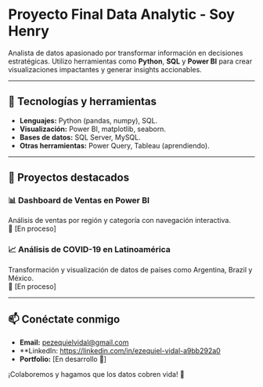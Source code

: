 # Proyecto Final Data Analytic - Soy Henry
Analista de datos apasionado por transformar información en decisiones estratégicas. Utilizo herramientas como **Python**, **SQL** y **Power BI** para crear visualizaciones impactantes y generar insights accionables.  

---

## 🚀 Tecnologías y herramientas  
- **Lenguajes:** Python (pandas, numpy), SQL.  
- **Visualización:** Power BI, matplotlib, seaborn.  
- **Bases de datos:** SQL Server, MySQL.  
- **Otras herramientas:** Power Query, Tableau (aprendiendo).  

---

## 📂 Proyectos destacados  
### **📊 Dashboard de Ventas en Power BI**  
Análisis de ventas por región y categoría con navegación interactiva.  
🔗 [En proceso]  

### **📈 Análisis de COVID-19 en Latinoamérica**  
Transformación y visualización de datos de países como Argentina, Brazil y México.  
🔗 [En proceso]  

---

## 📫 Conéctate conmigo  
- **Email:** pezequielvidal@gmail.com  
- **LinkedIn: https://linkedin.com/in/ezequiel-vidal-a9bb292a0 
- **Portfolio:** [En desarrollo 🚧]  

¡Colaboremos y hagamos que los datos cobren vida! 🚀  
